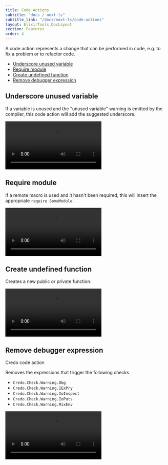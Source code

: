 ```yaml
---
title: Code Actions
subtitle: "docs / next-ls"
subtitle_link: "/docs/next-ls/code-actions"
layout: ElixirTools.DocLayout
section: Features
order: 4
---
```


A code action represents a change that can be performed in code, e.g. to fix a problem or to refactor code.

- [Underscore unused variable](#underscore-unused-variable)
- [Require module](#require-module)
- [Create undefined function](#create-undefined-function)
- [Remove debugger expression](#remove-debugger-expression)

## Underscore unused variable

If a variable is unused and the "unused variable" warning is emitted by the compiler, this code action will add the suggested underscore.

<video src="https://f005.backblazeb2.com/file/elixir-tools/underscore-variable-demo.mp4" controls></video>

## Require module

If a remote macro is used and it hasn't been required, this will insert the appropriate `require SomeModule`.

<video src="https://f005.backblazeb2.com/file/elixir-tools/require-module-demo.mp4" controls></video>

## Create undefined function

Creates a new public or private function.

<video src="https://f005.backblazeb2.com/file/elixir-tools/create-undfined-function-demo.mp4" controls></video>

## Remove debugger expression

Credo code action

Removes the expressions that trigger the following checks

- `Credo.Check.Warning.Dbg`
- `Credo.Check.Warning.IExPry`
- `Credo.Check.Warning.IoInspect`
- `Credo.Check.Warning.IoPuts`
- `Credo.Check.Warning.MixEnv`

<video src="https://f005.backblazeb2.com/file/elixir-tools/remove-debugger-demo.mp4" controls></video>

